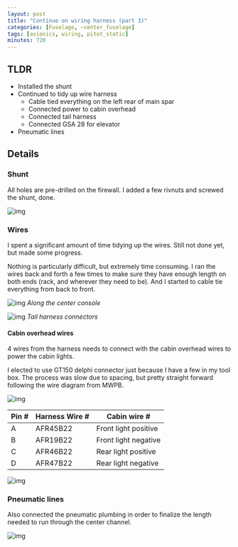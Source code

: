 ```yaml
---
layout: post
title: "Continue on wiring harness (part 3)"
categories: [Fuselage, ~center_fuselage]
tags: [avionics, wiring, pitot_static]
minutes: 720
---
```


## TLDR

- Installed the shunt
- Continued to tidy up wire harness
  - Cable tied everything on the left rear of main spar
  - Connected power to cabin overhead
  - Connected tail harness
  - Connected GSA 28 for elevator
- Pneumatic lines

## Details

### Shunt

All holes are pre-drilled on the firewall. I added a few rivnuts and screwed the shunt, done.

![img](https://lh3.googleusercontent.com/pw/AP1GczO3APLiEJ14b2ImKOzCeo4I1rx7pefISFNFvc0HWfbsUtw4akLYwG9PSzaI1Ps72820NVkpGAXCa7sFxawqeJuT7Rx2PS_LuVkPZLTSPwASOBnDU2mdOI3vyLKSLEyH5ZdE3m6A0a2m1VdjUhH7BmI2ow=w3836-h2888-s-no-gm?authuser=0)

### Wires

I spent a significant amount of time tidying up the wires. Still not done yet, but made some progress.

Nothing is particularly difficult, but extremely time consuming. I ran the wires back and forth a few times to make sure they have enough length on both ends (rack, and wherever they need to be). And I started to cable tie everything from back to front.

![img](https://lh3.googleusercontent.com/pw/AP1GczNZmdVHnnycCNlZhmCtSFe11vm1Sd2YbHPP_zMdmkFYjf2RFcVI-Hk88YONkqmzE-3sa0iy8bRblokL97PSz_08JcwJEAlDccwcBU3aZT3Ee2Uco7DB-2reZ5NYtM75eW0mfjT-zZUo3Ij-12C3mQA4Cw=w3836-h2888-s-no-gm?authuser=0)
_Along the center console_

![img](https://lh3.googleusercontent.com/pw/AP1GczNojXXChLYhr-1daW6xqVijCE9ltGtWGrAVwbBMWueKsnnBT7WIIehsfRTY0E8_-5uVmtncWURaylA1i5vkz1aAbjIjs-r8HitmTDBg6SSXNfqWKvAfqzgBjJlmzQhQ1j9EFdW2tTFCmjtBmw-gUu9VzA=w2174-h2888-s-no-gm?authuser=0)
_Tail harness connectors_

#### Cabin overhead wires

4 wires from the harness needs to connect with the cabin overhead wires to power the cabin lights.

I elected to use GT150 delphi connector just because I have a few in my tool box. The process was slow due to spacing, but pretty straight forward following the wire diagram from MWPB.

![img](https://lh3.googleusercontent.com/pw/AP1GczPLh6ka3ijiZ8Ot9hni0qbenmaLvtxvhK_GFBts6kIpxlGhjZwp2Rg-MmG58z_0EiYnRUenAlOtTT1Io708tcm7CTUavPKj9TlJgtOvT1RnXfWpb9LS1iZTdlwE3rmnhMyPR-eRDXpFXaxRG5iMOcbZLQ=w2174-h2888-s-no-gm?authuser=0)

| Pin # | Harness Wire # | Cabin wire #         |
| ----- | -------------- | -------------------- |
| A     | AFR45B22       | Front light positive |
| B     | AFR19B22       | Front light negative |
| C     | AFR46B22       | Rear light positive  |
| D     | AFR47B22       | Rear light negative  |

![img](https://lh3.googleusercontent.com/pw/AP1GczMU95lLQvYU1JsfMvZNSeb5NiXqxWZm-X6vrTDt3Jw0HkCfs-UZiOy_FnaDFoa-eLgPvH8T3q7hfXgh8JigXxEJ2jB9NyrKAXaGDXE7i19cB3IjZdFhuekI1kH45UQNAKaxkYQBBisKfim6ok1jt93FKw=w1008-h2244-s-no-gm?authuser=0)

### Pneumatic lines

Also connected the pneumatic plumbing in order to finalize the length needed to run through the center channel.

![img](https://lh3.googleusercontent.com/pw/AP1GczOmT_60kaJCfu4wh-twB-vpzBWCO-jqhBmzkmLf7XVD66kCm_H1zZzq7ZvI7s2ztkD3iVqBROyeFn5z_f8t1BKJ2XPk-zRyOuquN4GsRymTwJo8iI8DCArV14pKaveJdNBhwGQD3ChP2g5JzcFOiMOBqw=w3836-h2888-s-no-gm?authuser=0)
